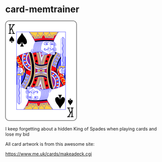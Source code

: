 # card-memtrainer

![King of Spades](https://raw.githubusercontent.com/srossmaninc/card-memtrainer/refs/heads/main/assets/cards/KS.png)

I keep forgetting about a hidden King of Spades when playing cards and lose my bid

All card artwork is from this awesome site:

https://www.me.uk/cards/makeadeck.cgi